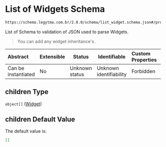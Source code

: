 # List of Widgets Schema

```txt
https://schema.legytma.com.br/2.0.0/schema/list_widget.schema.json#/properties/children
```

List of Schema to validation of JSON used to parse Widgets.


> You can add any widget inheritance's.
>

| Abstract            | Extensible | Status         | Identifiable            | Custom Properties | Additional Properties | Access Restrictions | Defined In                                                                                      |
| :------------------ | ---------- | -------------- | ----------------------- | :---------------- | --------------------- | ------------------- | ----------------------------------------------------------------------------------------------- |
| Can be instantiated | No         | Unknown status | Unknown identifiability | Forbidden         | Allowed               | none                | [grid_view_params.schema.json\*](../schema/grid_view_params.schema.json) |

## children Type

`object[]` ([Widget](list_widget-widget.md))

## children Default Value

The default value is:

```json
[]
```
